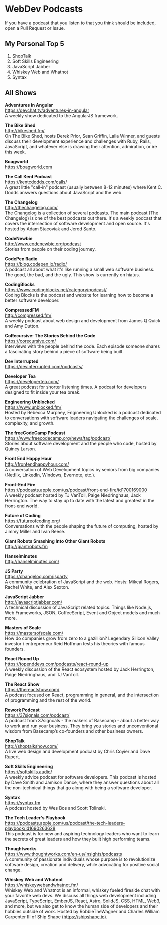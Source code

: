 # WebDev Podcasts

If you have a podcast that you listen to that you think should be included, open a Pull Request or Issue.

## My Personal Top 5

1. ShopTalk
2. Soft Skills Engineering
3. JavaScript Jabber
4. Whiskey Web and Whatnot
5. Syntax

## All Shows

**Adventures in Angular**
<br>https://devchat.tv/adventures-in-angular
<br>A weekly show dedicated to the AngularJS framework.

**The Bike Shed**
<br>http://bikeshed.fm/
<br>On The Bike Shed, hosts Derek Prior, Sean Griffin, Laila Winner, and guests discuss their development experience and challenges with Ruby, Rails, JavaScript, and whatever else is drawing their attention, admiration, or ire this week.

**Boagworld**
<br>https://boagworld.com

**The Call Kent Podcast**
<br>https://kentcdodds.com/calls/
<br>A great little "call-in" podcast (usually between 8-12 minutes) where Kent C. Dodds answers questions about JavaScript and the web.

**The Changelog**
<br>http://thechangelog.com/
<br>The Changelog is a collection of several podcasts. The main podcast (The Changelog) is one of the best podcasts out there. It's a weekly podcast that covers the intersection of software development and open source. It's hosted by Adam Stacoviak and Jerod Santo.

**CodeNewbie**
<br>http://www.codenewbie.org/podcast
<br>Stories from people on their coding journey.

**CodePen Radio**
<br>https://blog.codepen.io/radio/
<br>A podcast all about what it's like running a small web software business. The good, the bad, and the ugly. This show is currently on hiatus.

**CodingBlocks**
<br>https://www.codingblocks.net/category/podcast/
<br>Coding Blocks is the podcast and website for learning how to become a better software developer.

**CompressedFM**
<br>http://compressed.fm/
<br>A weekly podcast about web design and development from James Q Quick and Amy Dutton.

**CoRecursive: The Stories Behind the Code**
<br>https://corecursive.com/
<br>Interviews with the people behind the code. Each episode someone shares a fascinating story behind a piece of software being built.

**Dev Interrupted**
<br>https://devinterrupted.com/podcasts/

**Developer Tea**
<br>https://developertea.com/
<br>A great podcast for shorter listening times. A podcast for developers designed to fit inside your tea break.

**Engineering Unblocked**
<br>https://www.unblocked.fm/
<br>Hosted by Rebecca Murphey, Engineering Unlocked is a podcast dedicated to conversations with software leaders navigating the challenges of scale, complexity, and growth.

**The freeCodeCamp Podcast**
<br>https://www.freecodecamp.org/news/tag/podcast/
<br>Stories about software development and the people who code, hosted by Quincy Larson.

**Front End Happy Hour**
<br>http://frontendhappyhour.com/
<br>A conversation of Web Development topics by seniors from big companies (Netflix, LinkedIn, Windows, Evernote, etc.).

**Front-End Fire**
<br>https://podcasts.apple.com/us/podcast/front-end-fire/id1700169000
<br>A weekly podcast hosted by TJ VanToll, Paige Niedringhaus, Jack Herrington. The way to stay up to date with the latest and greatest in the front-end world.

**Future of Coding**
<br>https://futureofcoding.org/
<br>Conversations with the people shaping the future of computing, hosted by Jimmy Miller and Ivan Reese.

**Giant Robots Smashing Into Other Giant Robots**
<br>http://giantrobots.fm

**Hanselminutes**
<br>http://hanselminutes.com/

**JS Party**
<br>https://changelog.com/jsparty
<br>A community celebration of JavaScript and the web. Hosts: Mikeal Rogers, Rachel White, and Alex Sexton.

**JavaScript Jabber**
<br>http://javascriptjabber.com/
<br>A technical discussion of JavaScript related topics. Things like Node.js, Web Frameworks, JSON, CoffeeScript, Event and Object models and much more.

**Masters of Scale**
<br>https://mastersofscale.com/
<br>How do companies grow from zero to a gazillion? Legendary Silicon Valley investor / entrepreneur Reid Hoffman tests his theories with famous founders.

**React Round Up**
<br>https://topenddevs.com/podcasts/react-round-up
<br>A weekly discussion of the React ecosystem hosted by Jack Herrington, Paige Niedringhaus, and TJ VanToll.

**The React Show**
<br>https://thereactshow.com/
<br>A podcast focused on React, programming in general, and the intersection of programming and the rest of the world.

**Rework Podcast**
<br>https://37signals.com/podcast/
<br>A podcast from 37signcals - the makers of Basecamp - about a better way to work and run your business. They bring you stories and unconventional wisdom from Basecamp’s co-founders and other business owners.

**ShopTalk**
<br>http://shoptalkshow.com/
<br>A live web design and development podcast by Chris Coyier and Dave Rupert.

**Soft Skills Engineering**
<br>https://softskills.audio/
<br>A weekly advice podcast for software developers. This podcast is hosted by Dave Smith and Jamison Dance, where they answer questions about all the non-technical things that go along with being a software developer.

**Syntax**
<br>https://syntax.fm
<br>A podcast hosted by Wes Bos and Scott Tolinski.

**The Tech Leader's Playbook**
<br>https://podcasts.apple.com/us/podcast/the-tech-leaders-playbook/id1690263628 
<br>This podcast is for new and aspiring technology leaders who want to learn the secrets of great leaders and how they built high performing teams.

**Thoughtworks**
<br>https://www.thoughtworks.com/en-us/insights/podcasts
<br>A community of passionate individuals whose purpose is to revolutionize software design, creation and delivery, while advocating for positive social change.

**Whiskey Web and Whatnot**
<br>https://whiskeywebandwhatnot.fm/
<br>Whiskey Web and Whatnot is an informal, whiskey fueled fireside chat with your favorite web devs. We discuss all things web development including JavaScript, TypeScript, EmberJS, React, Astro, SolidJS, CSS, HTML, Web3, and more, but we also get to know the human side of developers and their hobbies outside of work. Hosted by RobbieTheWagner and Charles William Carpenter III of Ship Shape (https://shipshape.io).
